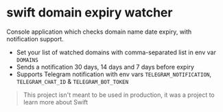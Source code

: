 # swift domain expiry watcher

Console application which checks domain name date expiry, with notification support.

- Set your list of watched domains with comma-separated list in env var `DOMAINS`
- Sends a notification 30 days, 14 days and 7 days before expiry
- Supports Telegram notification with env vars `TELEGRAM_NOTIFICATION`, `TELEGRAM_CHAT_ID` & `TELEGRAM_BOT_TOKEN`

> This project isn't meant to be used in production, it was a project to learn more about Swift